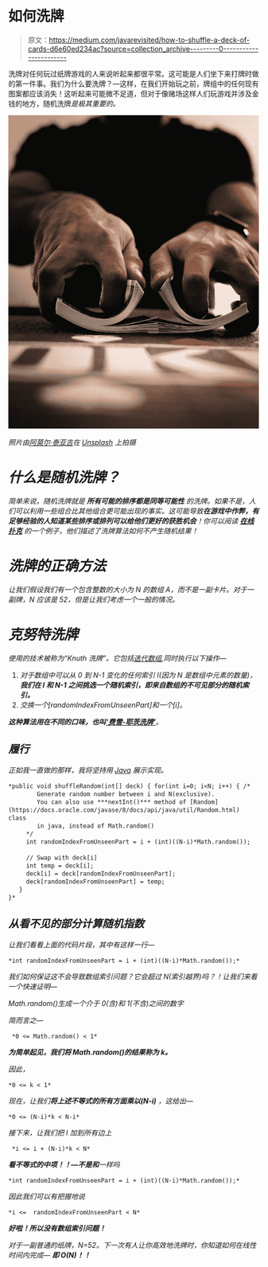 # 如何洗牌

> 原文：<https://medium.com/javarevisited/how-to-shuffle-a-deck-of-cards-d6e60ed234ac?source=collection_archive---------0----------------------->

洗牌对任何玩过纸牌游戏的人来说听起来都很平常。这可能是人们坐下来打牌时做的第一件事。我们为什么要洗牌？—这样，在我们开始玩之前，牌组中的任何现有图案都应该消失！这听起来可能微不足道，但对于像赌场这样人们玩游戏并涉及金钱的地方，随机洗牌*是极其重要的。*

*![](img/280539133a1b61ac3476274740e009fa.png)*

*照片由[阿莫尔·泰亚吉](https://unsplash.com/@amoltyagi2?utm_source=medium&utm_medium=referral)在 [Unsplash](https://unsplash.com?utm_source=medium&utm_medium=referral) 上拍摄*

# *什么是随机洗牌？*

*简单来说，随机洗牌就是 ***所有可能的排序都是同等可能性*** 的洗牌。如果不是，人们可以利用一些组合比其他组合更可能出现的事实。这可能导致**在游戏中作弊，有足够经验的人知道某些排序或排列可以给他们更好的获胜机会**！你可以阅读 [***在线扑克***](https://www.developer.com/guides/how-we-learned-to-cheat-at-online-poker-a-study-in-software-security/) 的一个例子，他们描述了洗牌算法如何不产生随机结果！*

# *洗牌的正确方法*

*让我们假设我们有一个包含整数的大小为 N 的数组 A，而不是一副卡片。对于一副牌，N 应该是 52，但是让我们考虑一个一般的情况。*

# ***克努特洗牌***

*使用的技术被称为“Knuth 洗牌”。它包括[迭代数组](https://www.java67.com/2018/12/how-to-remove-objects-or-elements-while-iterating-Arraylist-java.html),同时执行以下操作—*

1.  *对于数组中可以从 0 到 N-1 变化的任何索引 I(因为 N 是数组中元素的数量)，**我们在 I 和 N-1 之间挑选一个随机索引，即来自数组的不可见部分的随机索引。***
2.  *交换一个[randomIndexFromUnseenPart]和一个[i]。*

***这种算法用在不同的口味，也叫**[**‘费雪-耶茨洗牌’**](https://en.wikipedia.org/wiki/Fisher–Yates_shuffle)。*

## *履行*

*正如我一直做的那样，我将坚持用 [Java](/javarevisited/10-best-places-to-learn-java-online-for-free-ce5e713ab5b2) 展示实现。*

```
*public void shuffleRandom(int[] deck) { for(int i=0; i<N; i++) { /*
        Generate random number between i and N(exclusive).
        You can also use ***nextInt()*** method of [Random](https://docs.oracle.com/javase/8/docs/api/java/util/Random.html) class
        in java, instead of Math.random()
     */
     int randomIndexFromUnseenPart = i + (int)((N-i)*Math.random());

     // Swap with deck[i]
     int temp = deck[i];
     deck[i] = deck[randomIndexFromUnseenPart];
     deck[randomIndexFromUnseenPart] = temp;
   }
}*
```

## *从看不见的部分计算随机指数*

*让我们看看上面的代码片段，其中有这样一行—*

```
*int randomIndexFromUnseenPart = i + (int)((N-i)*Math.random());*
```

*我们如何保证这不会导致数组索引问题？它会超过 N(索引越界)吗？！让我们来看一个快速证明—*

*Math.random()生成一个介于 0(含)和 1(不含)之间的数字*

*简而言之—*

```
 *0 <= Math.random() < 1*
```

***为简单起见，我们将 Math.random()的结果称为 k。***

*因此，*

```
*0 <= k < 1*
```

*现在，让我们**将上述不等式的所有方面乘以(N-i)** ，这给出—*

```
*0 <= (N-i)*k < N-i*
```

*接下来，让我们把 I 加到所有边上*

```
 *i <= i + (N-i)*k < N*
```

***看不等式的中项！！—不是和**一样吗*

```
*int randomIndexFromUnseenPart = i + (int)((N-i)*Math.random());*
```

*因此我们可以有把握地说*

```
*i <=  randomIndexFromUnseenPart < N*
```

***好啦！所以没有数组索引问题！***

*对于一副普通的纸牌，N=52。下一次有人让你高效地洗牌时，你知道如何在线性时间内完成— ***即 O(N)！！****